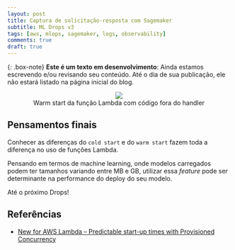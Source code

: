 ```yaml
---
layout: post
title: Captura de solicitação-resposta com Sagemaker
subtitle: ML Drops v3
tags: [aws, mlops, sagemaker, logs, observability]
comments: true
draft: true
---
```


{: .box-note} 
**Este é um texto em desenvolvimento**: Ainda estamos escrevendo e/ou revisando seu conteúdo. Até o dia de sua publicação, ele não estará listado na página inicial do blog.





<p style="text-align: center;margin-bottom:0"><img src="https://i.imgur.com/i0Y2g0R.png"></p>
<p style="text-align: center; margin-top:0">Warm start da função Lambda com código fora do handler</p>

## Pensamentos finais

Conhecer as diferenças do `cold start` e do `warm start` fazem toda a diferença no uso de funções Lambda.

Pensando em termos de machine learning, onde modelos carregados podem ter tamanhos variando entre MB e GB, utilizar essa *feature* pode ser determinante na performance do deploy do seu modelo.

Até o próximo Drops!

## Referências

* [New for AWS Lambda – Predictable start-up times with Provisioned Concurrency](https://aws.amazon.com/blogs/compute/new-for-aws-lambda-predictable-start-up-times-with-provisioned-concurrency/)